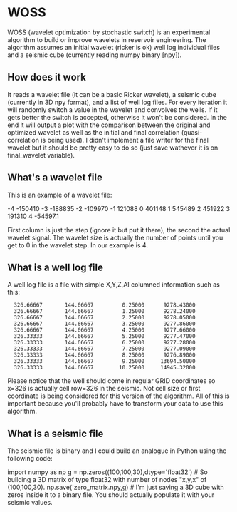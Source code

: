 # WOSS
WOSS (wavelet optimization by stochastic switch) is an experimental algorithm to build or improve wavelets in reservoir engineering. The algorithm assumes an initial wavelet (ricker is ok) well log individual files and a seismic cube (currently reading numpy binary [npy]).

## How does it work
It reads a wavelet file (it can be a basic Ricker wavelet), a seismic cube (currently in 3D npy format), and a list of well log files. For every iteration it will randomly switch a value in the wavelet and convolves the wells. If it gets better the switch is accepted, otherwise it won't be considered. In the end it will output a plot with the comparison between the original and optimized wavelet as well as the initial and final correlation (quasi-correlation is being used). I didn't implement a file writer for the final wavelet but it should be pretty easy to do so (just save wathever it is on final_wavelet variable).

## What's a wavelet file
This is an example of a wavelet file:

-4	-150410
-3	-188835
-2	-109970
-1	 121088
 0	 401148
 1	 545489
 2	 451922
 3	 191310
 4	-54597.1
 
 First column is just the step (ignore it but put it there), the second the actual wavelet signal. The wavelet size is actually the number of points until you get to 0 in the wavelet step. In our example is 4.
 
 ## What is a well log file
 A well log file is a file with simple X,Y,Z,AI columned information such as this:
 
      326.66667       144.66667         0.25000      9278.43000
      326.66667       144.66667         1.25000      9278.24000
      326.66667       144.66667         2.25000      9278.05000
      326.66667       144.66667         3.25000      9277.86000
      326.66667       144.66667         4.25000      9277.66000
      326.33333       144.66667         5.25000      9277.47000
      326.33333       144.66667         6.25000      9277.28000
      326.33333       144.66667         7.25000      9277.09000
      326.33333       144.66667         8.25000      9276.89000
      326.33333       144.66667         9.25000     13694.50000
      326.33333       144.66667        10.25000     14945.32000
      
Please notice that the well should come in regular GRID coordinates so x=326 is actually cell row=326 in the seismic. Not cell size or first coordinate is being considered for this version of the algorithm. All of this is important because you'll probably have to transform your data to use this algorithm.

## What is a seismic file
The seismic file is binary and I could build an analogue in Python using the following code:

import numpy as np
g = np.zeros((100,100,30),dtype='float32') # So building a 3D matrix of type float32 with number of nodes "x,y,x" of (100,100,30).
np.save('zero_matrix.npy,g)                # I'm just saving a 3D cube with zeros inside it to a binary file. You should actually populate it with your seismic values.

